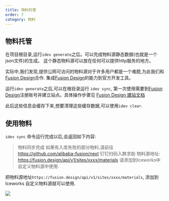 ```yaml
---
title: 物料托管
order: 7
category: 物料
---
```


## 物料托管

在项目根目录,运行`idev generate`之后。可以完成物料源静态数据(也就是一个json文件)的生成。
这个静态物料源可以放在任何可以提供http服务的地方。

实际中,我们发现,提供公网可访问的物料源对于许多用户都是一个难题,为此我们和[Fusion Design](https://fusion.design)合作. 集成[Fusion Design](https://fusion.design)的能力到官方开发工具。


运行`idev generate`之后,可以在根目录运行 `idev sync`, 第一次使用需要到[Fusion Design](https://fusion.design)注册账号并建立站点。具体操作步骤见
[Fusion Design 建站文档](https://fusion.design/help.html#dev-create-site)

此后这些信息会缓存下来,想要清理这些缓存数据,可以使用`idev clear`.

## 使用物料
 `idev sync` 命令运行完成以后,会返回如下内容:
 
> 物料同步完成
> 如果有入库失败的部分物料,请前往 https://github.com/alibaba-fusion/next 钉钉扫码入群求助
> 物料源地址: https://fusion.design/api/v1/sites/xxxx/materials
> 请添加到Iceworks中自定义物料源中使用. 

把物料源地址`https://fusion.design/api/v1/sites/xxxx/materials`, 添加到Iceworks 自定义物料源就可以使用.

![](https://img.alicdn.com/tfs/TB1o4AyxXzqK1RjSZFCXXbbxVXa-1740-1200.png)
